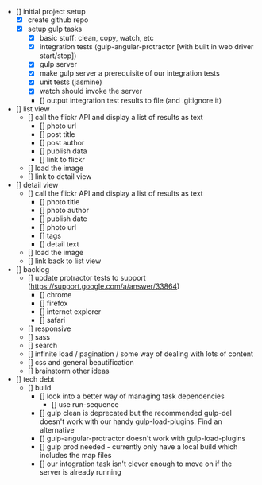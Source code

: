 - [] initial project setup
	- [x] create github repo
	- [x] setup gulp tasks
		- [x] basic stuff: clean, copy, watch, etc
		- [x] integration tests (gulp-angular-protractor [with built in web driver start/stop])
		- [x] gulp server
		- [x] make gulp server a prerequisite of our integration tests
		- [x] unit tests (jasmine)
		- [x] watch should invoke the server
		- [] output integration test results to file (and .gitignore it)
- [] list view
	- [] call the flickr API and display a list of results as text
		- [] photo url
		- [] post title
		- [] post author
		- [] publish data
		- [] link to flickr
	- [] load the image
	- [] link to detail view
- [] detail view
	- [] call the flickr API and display a list of results as text
		- [] photo title
		- [] photo author
		- [] publish date
		- [] photo url
		- [] tags
		- [] detail text
	- [] load the image
	- [] link back to list view
- [] backlog
	- [] update protractor tests to support (https://support.google.com/a/answer/33864)
		- [] chrome
		- [] firefox
		- [] internet explorer
		- [] safari	
	- [] responsive
	- [] sass
	- [] search
	- [] infinite load / pagination / some way of dealing with lots of content
	- [] css and general beautification
	- [] brainstorm other ideas
- [] tech debt
	- [] build
		- [] look into a better way of managing task dependencies
			- [] use run-sequence
		- [] gulp clean is deprecated but the recommended gulp-del doesn't work with our handy gulp-load-plugins. Find an alternative
		- [] gulp-angular-protractor doesn't work with gulp-load-plugins
		- [] gulp prod needed - currently only have a local build which includes the map files
		- [] our integration task isn't clever enough to move on if the server is already running
